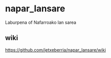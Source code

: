 # napar_lansare
Laburpena of Nafarroako lan sarea

## wiki
https://github.com/jetxeberria/napar_lansare/wiki
